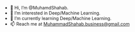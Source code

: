 - 👋 Hi, I’m @MuhamdShahab.
- 👀 I’m interested in Deep/Machine Learning.
- 🌱 I’m currently learning Deep/Machine Learning.
- 📫 Reach me at MuhammadShahab.business@gmail.com

<!---
MuhamdShahab/MuhamdShahab is a ✨ special ✨ repository because its `README.md` (this file) appears on your GitHub profile.
You can click the Preview link to take a look at your changes.
--->
